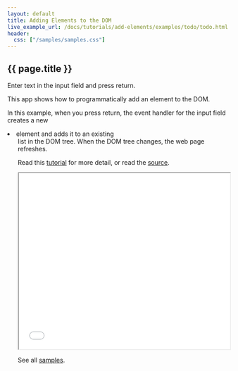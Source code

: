 ```yaml
---
layout: default
title: Adding Elements to the DOM
live_example_url: /docs/tutorials/add-elements/examples/todo/todo.html
header:
  css: ["/samples/samples.css"]
---
```


## {{ page.title }}

Enter text in the input field and press return.

This app shows how to programmatically add an element to the DOM.

In this example, when you press return, the event handler for the input
field creates a new <li> element and adds it to an existing <ul> list in the
DOM tree. When the DOM tree changes, the web page refreshes.

Read this [tutorial](/docs/tutorials/add-elements/) for
more detail, or read the
[source](https://github.com/dart-lang/dart-tutorials-samples/tree/master/web/todo).

<iframe class="running-app-frame"
        style="height:400px;width:100%;"
        src="{{page.live_example_url}}">
</iframe>

See all [samples](/samples/).
